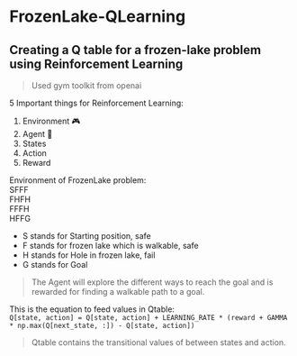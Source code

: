 # FrozenLake-QLearning 
## Creating a Q table for a frozen-lake problem using Reinforcement Learning

> Used gym toolkit from openai

5 Important things for Reinforcement Learning:
1. Environment 🎮
2. Agent 👤
3. States
4. Action
5. Reward

Environment of FrozenLake problem: <br />
SFFF <br />
FHFH <br />
FFFH <br />
HFFG <br />

- S stands for Starting position, safe
- F stands for frozen lake which is walkable, safe
- H stands for Hole in frozen lake, fail
- G stands for Goal

> The Agent will explore the different ways to reach the goal and is rewarded for finding a walkable path to a goal. 

This is the equation to feed values in Qtable:     
`Q[state, action] = Q[state, action] + LEARNING_RATE * (reward + GAMMA * np.max(Q[next_state, :]) - Q[state, action])`

> Qtable contains the transitional values of between states and action.
